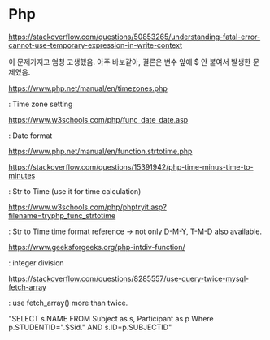 # Php

<https://stackoverflow.com/questions/50853265/understanding-fatal-error-cannot-use-temporary-expression-in-write-context>

  이 문제가지고 엄청 고생했음. 아주 바보같아, 결론은 변수 앞에 $ 안 붙여서 발생한 문제였음.
  

  
<https://www.php.net/manual/en/timezones.php>

  : Time zone setting
  
<https://www.w3schools.com/php/func_date_date.asp>

  : Date format
  
<https://www.php.net/manual/en/function.strtotime.php>

<https://stackoverflow.com/questions/15391942/php-time-minus-time-to-minutes>

  : Str to Time (use it for time calculation)
  
<https://www.w3schools.com/php/phptryit.asp?filename=tryphp_func_strtotime>

  : Str to Time time format reference -> not only D-M-Y, T-M-D also available.
  
 
<https://www.geeksforgeeks.org/php-intdiv-function/>

  : integer division
  
  
<https://stackoverflow.com/questions/8285557/use-query-twice-mysql-fetch-array>
  
  : use fetch_array() more than twice.


"SELECT s.NAME FROM Subject as s, Participant as p Where p.STUDENTID=".$Sid." AND s.ID=p.SUBJECTID"
